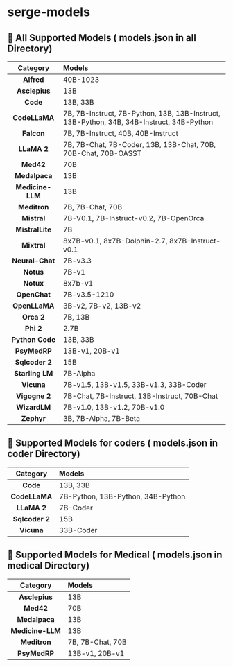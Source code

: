 # serge-models

## 🧠 All Supported Models ( models.json in all Directory)

| Category      | Models |
|:-------------:|:-------|
| **Alfred** | 40B-1023 |
| **Asclepius** | 13B |
| **Code** | 13B, 33B |
| **CodeLLaMA** | 7B, 7B-Instruct, 7B-Python, 13B, 13B-Instruct, 13B-Python, 34B, 34B-Instruct, 34B-Python |
| **Falcon** | 7B, 7B-Instruct, 40B, 40B-Instruct |
| **LLaMA 2**  | 7B, 7B-Chat, 7B-Coder, 13B, 13B-Chat, 70B, 70B-Chat, 70B-OASST |
| **Med42** | 70B |
| **Medalpaca** | 13B |
| **Medicine-LLM** | 13B |
| **Meditron** | 7B, 7B-Chat, 70B |
| **Mistral** | 7B-V0.1, 7B-Instruct-v0.2, 7B-OpenOrca |
| **MistralLite** | 7B |
| **Mixtral** | 8x7B-v0.1, 8x7B-Dolphin-2.7, 8x7B-Instruct-v0.1 |
| **Neural-Chat** | 7B-v3.3 | 
| **Notus** | 7B-v1 |
| **Notux** | 8x7b-v1 |
| **OpenChat** | 7B-v3.5-1210 |
| **OpenLLaMA** | 3B-v2, 7B-v2, 13B-v2 |
| **Orca 2** | 7B, 13B |
| **Phi 2** | 2.7B |
| **Python Code** | 13B, 33B |
| **PsyMedRP** | 13B-v1, 20B-v1 |
| **Sqlcoder 2** | 15B |
| **Starling LM** | 7B-Alpha |
| **Vicuna** | 7B-v1.5, 13B-v1.5, 33B-v1.3, 33B-Coder |
| **Vigogne 2** | 7B-Chat, 7B-Instruct, 13B-Instruct, 70B-Chat |
| **WizardLM** | 7B-v1.0, 13B-v1.2, 70B-v1.0 |
| **Zephyr** | 3B, 7B-Alpha, 7B-Beta |

## 🧠 Supported Models for coders ( models.json in coder Directory)

| Category      | Models |
|:-------------:|:-------|
| **Code** | 13B, 33B |
| **CodeLLaMA** | 7B-Python, 13B-Python, 34B-Python |
| **LLaMA 2**  | 7B-Coder |
| **Sqlcoder 2** | 15B |
| **Vicuna** | 33B-Coder |

## 🧠 Supported Models for Medical ( models.json in medical Directory)

| Category      | Models |
|:-------------:|:-------|
| **Asclepius** | 13B |
| **Med42** | 70B |
| **Medalpaca** | 13B |
| **Medicine-LLM** | 13B |
| **Meditron** | 7B, 7B-Chat, 70B |
| **PsyMedRP** | 13B-v1, 20B-v1 |
